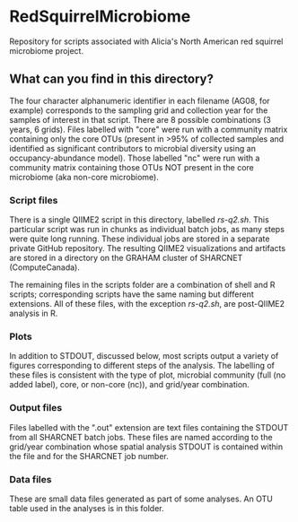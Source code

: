 # RedSquirrelMicrobiome
Repository for scripts associated with Alicia's North American red squirrel microbiome project.

## What can you find in this directory?
The four character alphanumeric identifier in each filename (AG08, for example) corresponds to the sampling grid and collection year for the samples of interest in that script. There are 8 possible combinations (3 years, 6 grids). Files labelled with "core" were run with a community matrix containing only the core OTUs (present in >95% of collected samples and identified as significant contributors to microbial diversity using an occupancy-abundance model). Those labelled "nc" were run with a community matrix containing those OTUs NOT present in the core microbiome (aka non-core microbiome).

### Script files
There is a single QIIME2 script in this directory, labelled *rs-q2.sh*. This particular script was run in chunks as individual batch jobs, as many steps were quite long running. These individual jobs are stored in a separate private GitHub repository. The resulting QIIME2 visualizations and artifacts are stored in a directory on the GRAHAM cluster of SHARCNET (ComputeCanada).

The remaining files in the scripts folder are a combination of shell and R scripts; corresponding scripts have the same naming but different extensions. All of these files, with the exception *rs-q2.sh*, are post-QIIME2 analysis in R. 

### Plots
In addition to STDOUT, discussed below, most scripts output a variety of figures corresponding to different steps of the analysis. The labelling of these files is consistent with the type of plot, microbial community (full (no added label), core, or non-core (nc)), and grid/year combination.

### Output files
Files labelled with the ".out" extension are text files containing the STDOUT from all SHARCNET batch jobs. These files are named according to the grid/year combination whose spatial analysis STDOUT is contained within the file and for the SHARCNET job number.

### Data files
These are small data files generated as part of some analyses. An OTU table used in the analyses is in this folder.
